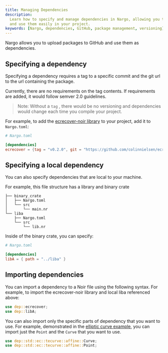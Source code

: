 ```yaml
---
title: Managing Dependencies
description:
  Learn how to specify and manage dependencies in Nargo, allowing you to upload packages to GitHub
  and use them easily in your project.
keywords: [Nargo, dependencies, GitHub, package management, versioning]
---
```


Nargo allows you to upload packages to GitHub and use them as dependencies.

## Specifying a dependency

Specifying a dependency requires a tag to a specific commit and the git url to the url containing
the package.

Currently, there are no requirements on the tag contents. If requirements are added, it would follow
semver 2.0 guidelines.

> Note: Without a `tag` , there would be no versioning and dependencies would change each time you
> compile your project.

For example, to add the [ecrecover-noir library](https://github.com/colinnielsen/ecrecover-noir) to your project, add it to `Nargo.toml`:

```toml
# Nargo.toml

[dependencies]
ecrecover = {tag = "v0.2.0", git = "https://github.com/colinnielsen/ecrecover-noir"}
```

## Specifying a local dependency
You can also specify dependencies that are local to your machine.

For example, this file structure has a library and binary crate
```
├── binary_crate
│   ├── Nargo.toml
│   └── src
│       └── main.nr
└── liba
    ├── Nargo.toml
    └── src
        └── lib.nr
```

Inside of the binary crate, you can specify:
```toml
# Nargo.toml

[dependencies]
libA = { path = "../liba" }
```

## Importing dependencies

You can import a dependency to a Noir file using the following syntax. For example, to import the
ecrecover-noir library and local liba referenced above:

```rust
use dep::ecrecover;
use dep::libA;
```

You can also import only the specific parts of dependency that you want to use. For example,
demonstrated in the
[elliptic curve example](../standard_library/cryptographic_primitives/ec_primitives#examples), you
can import just the `Point` and the `Curve` that you want to use.

```rust
use dep::std::ec::tecurve::affine::Curve;
use dep::std::ec::tecurve::affine::Point;
```
